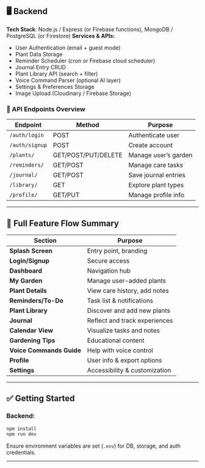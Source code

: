 ## 🖥️ Backend

**Tech Stack**: Node.js / Express (or Firebase functions), MongoDB / PostgreSQL (or Firestore)
**Services & APIs:**

* User Authentication (email + guest mode)
* Plant Data Storage
* Reminder Scheduler (cron or Firebase cloud scheduler)
* Journal Entry CRUD
* Plant Library API (search + filter)
* Voice Command Parser (optional AI layer)
* Settings & Preferences Storage
* Image Upload (Cloudinary / Firebase Storage)

### 🔐 API Endpoints Overview

| Endpoint       | Method              | Purpose              |
| -------------- | ------------------- | -------------------- |
| `/auth/login`  | POST                | Authenticate user    |
| `/auth/signup` | POST                | Create account       |
| `/plants/`     | GET/POST/PUT/DELETE | Manage user’s garden |
| `/reminders/`  | GET/POST            | Manage care tasks    |
| `/journal/`    | GET/POST            | Save journal entries |
| `/library/`    | GET                 | Explore plant types  |
| `/profile/`    | GET/PUT             | Manage profile info  |

---

## 🧭 Full Feature Flow Summary

| Section                  | Purpose                       |
| ------------------------ | ----------------------------- |
| **Splash Screen**        | Entry point, branding         |
| **Login/Signup**         | Secure access                 |
| **Dashboard**            | Navigation hub                |
| **My Garden**            | Manage user-added plants      |
| **Plant Details**        | View care history, add notes  |
| **Reminders/To-Do**      | Task list & notifications     |
| **Plant Library**        | Discover and add new plants   |
| **Journal**              | Reflect and track experiences |
| **Calendar View**        | Visualize tasks and notes     |
| **Gardening Tips**       | Educational content           |
| **Voice Commands Guide** | Help with voice control       |
| **Profile**              | User info & export options    |
| **Settings**             | Accessibility & customization |

---

## ✅ Getting Started


### Backend:

```bash
npm install
npm run dev
```

Ensure environment variables are set (`.env`) for DB, storage, and auth credentials.

---